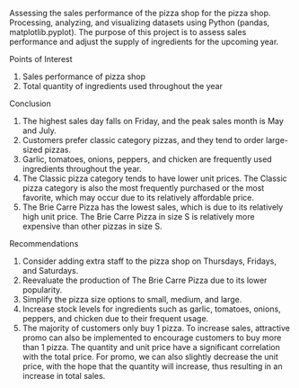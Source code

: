 Assessing the sales performance of the pizza shop for the pizza shop.
Processing, analyzing, and visualizing datasets using Python (pandas, matplotlib.pyplot). 
The purpose of this project is to assess sales performance and adjust the supply of ingredients for the upcoming year.

Points of Interest
1. Sales performance of pizza shop
2. Total quantity of ingredients used throughout the year

Conclusion

1. The highest sales day falls on Friday, and the peak sales month is May and July.
2. Customers prefer classic category pizzas, and they tend to order large-sized pizzas.
3. Garlic, tomatoes, onions, peppers, and chicken are frequently used ingredients throughout the year.
4. The Classic pizza category tends to have lower unit prices. The Classic pizza category is also the most frequently purchased or the most favorite, which may occur due to its relatively affordable price.
5. The Brie Carre Pizza has the lowest sales, which is due to its relatively high unit price. The Brie Carre Pizza in size S is relatively more expensive than other pizzas in size S.

Recommendations

1. Consider adding extra staff to the pizza shop on Thursdays, Fridays, and Saturdays.
2. Reevaluate the production of The Brie Carre Pizza due to its lower popularity.
3. Simplify the pizza size options to small, medium, and large.
4. Increase stock levels for ingredients such as garlic, tomatoes, onions, peppers, and chicken due to their frequent usage.
5. The majority of customers only buy 1 pizza. To increase sales, attractive promo can also be implemented to encourage customers to buy more than 1 pizza. The quantity and unit price have a significant correlation with the total price. For promo, we can also slightly decrease the unit price, with the hope that the quantity will increase, thus resulting in an increase in total sales.


